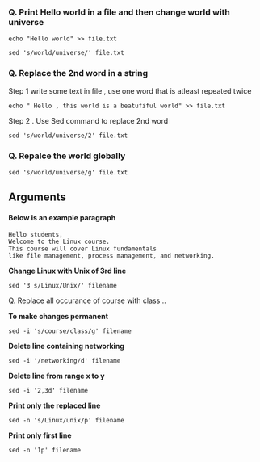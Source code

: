 
### Q. Print Hello world in a file and then change world with universe 
```
echo "Hello world" >> file.txt
```
```
sed 's/world/universe/' file.txt
```

### Q. Replace the 2nd word in a string


Step 1 write some text in file , use one word that is atleast repeated twice 
```
echo " Hello , this world is a beatufiful world" >> file.txt
```

Step 2 . Use Sed command to replace 2nd word
```
sed 's/world/universe/2' file.txt
```

### Q. Repalce the world globally

```
sed 's/world/universe/g' file.txt
```

## Arguments 

#### Below is an example paragraph

```
Hello students,
Welcome to the Linux course.
This course will cover Linux fundamentals
like file management, process management, and networking.
```

**Change Linux with Unix of 3rd line** 

```
sed '3 s/Linux/Unix/' filename
```

Q. Replace all occurance of course with class .. 

**To make changes permanent**

```
sed -i 's/course/class/g' filename
```

**Delete line containing networking**

```
sed -i '/networking/d' filename
```

**Delete line from range x to y**

```
sed -i '2,3d' filename
```

**Print only the replaced line**

```
sed -n 's/Linux/unix/p' filename
```

**Print only first line**

```
sed -n '1p' filename
```


